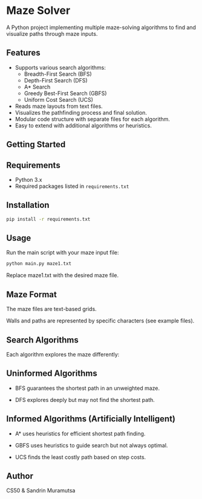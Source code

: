 # Maze Solver

A Python project implementing multiple maze-solving algorithms to find and visualize paths through maze inputs.

## Features

- Supports various search algorithms:
  - Breadth-First Search (BFS)
  - Depth-First Search (DFS)
  - A* Search
  - Greedy Best-First Search (GBFS)
  - Uniform Cost Search (UCS)
- Reads maze layouts from text files.
- Visualizes the pathfinding process and final solution.
- Modular code structure with separate files for each algorithm.
- Easy to extend with additional algorithms or heuristics.

## Getting Started

## Requirements

- Python 3.x
- Required packages listed in `requirements.txt`

## Installation

```bash
pip install -r requirements.txt
```

## Usage
Run the main script with your maze input file:

```bash
python main.py maze1.txt
```
Replace maze1.txt with the desired maze file.

## Maze Format
The maze files are text-based grids.

Walls and paths are represented by specific characters (see example files).

## Search Algorithms
Each algorithm explores the maze differently:

## Uninformed Algorithms
- BFS guarantees the shortest path in an unweighted maze.

- DFS explores deeply but may not find the shortest path.

## Informed Algorithms (Artificially Intelligent)
- A* uses heuristics for efficient shortest path finding.

- GBFS uses heuristics to guide search but not always optimal.

- UCS finds the least costly path based on step costs.

## Author
CS50 & Sandrin Muramutsa
